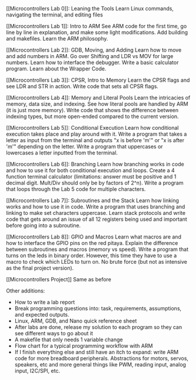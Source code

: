 
[[Microcontrollers Lab 0]]: Leaning the Tools
	Learn Linux commands, navigating the terminal, and editing files
 
[[Microcontrollers Lab 1]]: Intro to ARM
	See ARM code for the first time, go line by line in explanation, and make some light modifications. Add building and makefiles. Learn the ARM philosophy.
 
[[Microcontrollers Lab 2]]: GDB, Moving, and Adding
	Learn how to move and add numbers in ARM. Go over Shifting and LDR vs MOV for large numbers. Learn how to interface the debugger. Write a basic calculator program. Learn about the Wrapper Code.
 
[[Microcontrollers Lab 3]]: CPSR, Intro to Memory
	Learn the CPSR flags and see LDR and STR in action. Write code that sets all CPSR flags.
 
[[Microcontrollers Lab 4]]: Memory and Literal Pools
	Learn the intricacies of memory, data size, and indexing. See how literal pools are handled by ARM (it is just more memory). Write code that shows the difference between indexing types, but more open-ended compared to the current version.
 
[[Microcontrollers Lab 5]]: Conditional Execution
	Learn how conditional execution takes place and play around with it. Write a program that takes a letter as input from the terminal and outputs "x is before 'm'" or "x is after 'm'" depending on the letter. Write a program that uppercases or lowercases a letter inputted from the terminal.
 
[[Microcontrollers Lab 6]]: Branching
	Learn how branching works in code and how to use it for both conditional execution and loops. Create a 4 function terminal calculator (limitations: answer must be positive and 1 decimal digit. Mult/Div should only be by factors of 2^n). Write a program that loops through the Lab 5 code for multiple characters.
 
[[Microcontrollers Lab 7]]: Subroutines and the Stack
	Learn how linking works and how to use it in code. Write a program that uses branching and linking to make set characters uppercase. Learn stack protocols and write code that gets around an issue of all 12 registers being used and important before going into a subroutine. 
 
[[Microcontrollers Lab 8]]: GPIO and Macros
	Learn what macros are and how to interface the GPIO pins on the red pitaya. Explain the difference between subroutines and macros (memory vs speed). Write a program that turns on the leds in binary order. However, this time they have to use a macro to check which LEDs to turn on. No brute force (but not as intensive as the final project version).
 
[[Microcontrollers Project]]
	Same as before

Other additions:
- How to write a lab report
- Break programming questions into: task, requirements, assumptions, and expected outputs.
- Linux, ARM, GDB, and Nano quick reference sheet
- After labs are done, release my solution to each program so they can see different ways to go about it
- A makefile that only needs 1 variable change
- Flow chart for a typical programming workflow with ARM
- If I finish everything else and still have an itch to expand: write ARM code for more breadboard peripherals. Abstractions for motors, servos, speakers, etc and more general things like PWM, reading input, analog input, I2C/SPI, etc.
